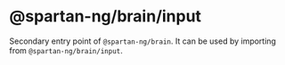 # @spartan-ng/brain/input

Secondary entry point of `@spartan-ng/brain`. It can be used by importing from `@spartan-ng/brain/input`.
